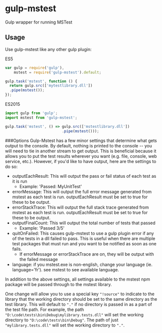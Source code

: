gulp-mstest
==========
Gulp wrapper for running MSTest

Usage
---------
Use gulp-mstest like any other gulp plugin:

ES5
``` javascript
var gulp = require('gulp'),
	mstest = require('gulp-mstest').default;

gulp.task('mstest', function () {
  return gulp.src(['mytestlibrary.dll'])
  .pipe(mstest());
});
```

ES2015
``` javascript
import gulp from 'gulp';
import mstest from 'gulp-mstest';

gulp.task('mstest', () => gulp.src(['mstestlibrary.dll'])
						  .pipe(mstest()));
```

###Options
Gulp-Mstest has a few minor settings that determine what gets output to the console. By default, nothing is printed to the console -- you will need to tie in another stream to get output. This is beneficial because it allows you to put the test results wherever you want (e.g. file, console, web service, etc.). However, if you'd like to have output, here are the settings to do so:

 - outputEachResult: This will output the pass or fail status of each test as it is run
	 - Example: 'Passed: MyUnitTest'
 - errorMessage: This will output the full error message generated from mstest as each test is run. outputEachResult must be set to true for these to be output.
 - errorStackTrace: This will output the full stack trace generated from mstest as each test is run. outputEachResult must be set to true for these to be output.
 - outputFinalCount: This will output the total number of tests that passed
	 - Example: 'Passed 3/5'
 - quitOnFailed: This causes gulp-mstest to use a gulp plugin error if any of the tests in a dll failed to pass. This is useful when there are multiple test packages that must run and you want to be notified as soon as one fails.
	 - If errorMessage or errorStackTrace are on, they will be output with the failed message
- language: if you mstest.exe is non-english, change your language (ie. language='fr'). see mstest to see available language.

In addition to the above settings, all settings available to the mstest npm package will be passed through to the mstest library.

One change will allow you to use a special key `"!source"` to indicate to the library that the working directory should be set to the same directory as the test library.
This will default to `"."` if no directory is passed in as a part of the test file path. For example, the path `"D:\code\tests\bin\Debug\mylibrary.tests.dll"` will set the
working directory to `"D:\code\tests\bin\Debug"`. The path of just `"mylibrary.tests.dll"` will set the working directory to `"."`. 
